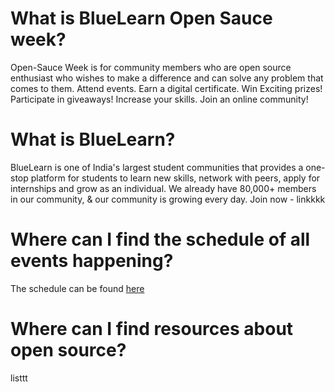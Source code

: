 # What is BlueLearn Open Sauce week?
Open-Sauce Week is for community members who are open source enthusiast who wishes to make a difference and can solve any problem that comes to them.
Attend events. Earn a digital certificate. Win Exciting prizes! Participate in giveaways!
Increase your skills. Join an online community!

# What is BlueLearn?
BlueLearn is one of India's largest student communities that provides a one-stop platform for students to learn new skills, network with peers, apply for internships and grow as an individual.
We already have 80,000+ members in our community, & our community is growing every day.
Join now - linkkkk

# Where can I find the schedule of all events happening?
The schedule can be found [here](https://github.com/vj-codes/week-resources/blob/main/schedule.md)

# Where can I find resources about open source?
 listtt


